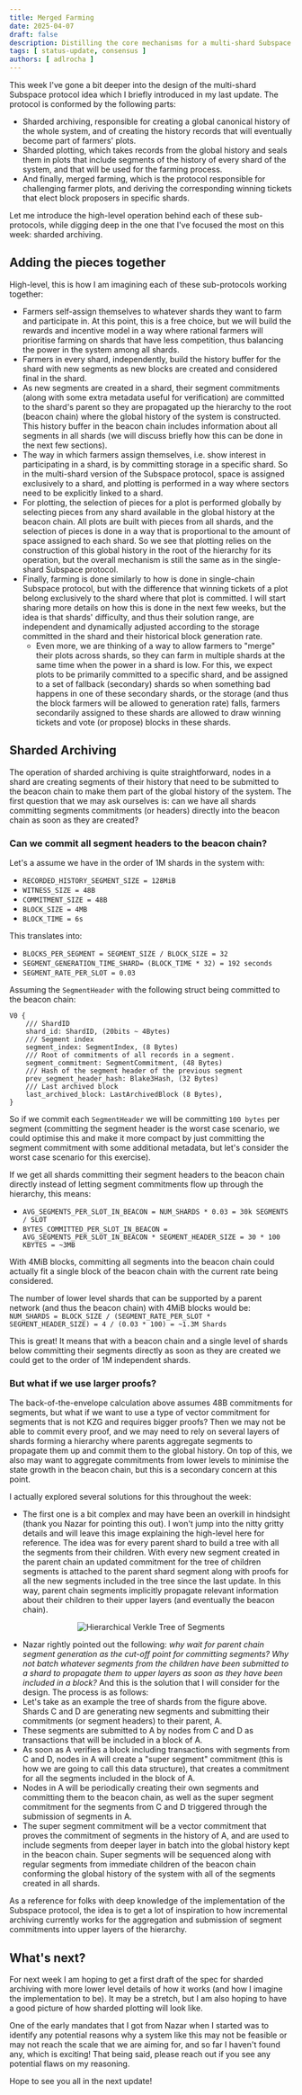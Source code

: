 ```yaml
---
title: Merged Farming
date: 2025-04-07
draft: false
description: Distilling the core mechanisms for a multi-shard Subspace protocol.
tags: [ status-update, consensus ]
authors: [ adlrocha ]
---
```


This week I've gone a bit deeper into the design of the multi-shard Subspace protocol idea which I briefly introduced in my last update. The protocol is conformed by the following parts:
* Sharded archiving, responsible for creating a global canonical history of the whole system, and of creating the history records that will eventually become part of farmers' plots.
* Sharded plotting, which takes records from the global history and seals them in plots that include segments of the history of every shard of the system, and that will be used for the farming process.
* And finally, merged farming, which is the protocol responsible for challenging farmer plots, and deriving the corresponding winning tickets that elect block proposers in specific shards.

Let me introduce the high-level operation behind each of these sub-protocols, while digging deep in the one that I've focused the most on this week: sharded archiving.

<!--more-->

## Adding the pieces together
High-level, this is how I am imagining each of these sub-protocols working together:
- Farmers self-assign themselves to whatever shards they want to farm and participate in. At this point, this is a free choice, but we will build the rewards and incentive model in a way where rational farmers will prioritise farming on shards that have less competition, thus balancing the power in the system among all shards.
- Farmers in every shard, independently, build the history buffer for the shard with new segments as new blocks are created and considered final in the shard.
- As new segments are created in a shard, their segment commitments (along with some extra metadata useful for verification) are committed to the shard's parent so they are propagated up the hierarchy to the root (beacon chain) where the global history of the system is constructed. This history buffer in the beacon chain includes information about all segments in all shards (we will discuss briefly how this can be done in the next few sections).
- The way in which farmers assign themselves, i.e. show interest in participating in a shard, is by committing storage in a specific shard. So in the multi-shard version of the Subspace protocol, space is assigned exclusively to a shard, and plotting is performed in a way where sectors need to be explicitly linked to a shard.
- For plotting, the selection of pieces for a plot is performed globally by selecting pieces from any shard available in the global history at the beacon chain. All plots are built with pieces from all shards, and the selection of pieces is done in a way that is proportional to the amount of space assigned to each shard. So we see that plotting relies on the construction of this global history in the root of the hierarchy for its operation, but the overall mechanism is still the same as in the single-shard Subspace protocol.
- Finally, farming is done similarly to how is done in single-chain Subspace protocol, but with the difference that winning tickets of a plot belong exclusively to the shard where that plot is committed. I will start sharing more details on how this is done in the next few weeks, but the idea is that shards' difficulty, and thus their solution range, are independent and dynamically adjusted according to the storage committed in the shard and their historical block generation rate. 
  - Even more, we are thinking of a way to allow farmers to "merge" their plots across shards, so they can farm in multiple shards at the same time when the power in a shard is low. For this, we expect plots to be primarily committed to a specific shard, and be assigned to a set of fallback (secondary) shards so when something bad happens in one of these secondary shards, or the storage (and thus the block farmers will be allowed to generation rate) falls, farmers secondarily assigned to these shards are allowed to draw winning tickets and vote (or propose) blocks in these shards.

## Sharded Archiving
The operation of sharded archiving is quite straightforward, nodes in a shard are creating segments of their history that need to be submitted to the beacon chain to make them part of the global history of the system. The first question that we may ask ourselves is: can we have all shards committing segments commitments (or headers) directly into the beacon chain as soon as they are created?

### Can we commit all segment headers to the beacon chain?
Let's a assume we have in the order of 1M shards in the system with:
- `RECORDED_HISTORY_SEGMENT_SIZE = 128MiB`
- `WITNESS_SIZE = 48B`
- `COMMITMENT_SIZE = 48B`
- `BLOCK_SIZE = 4MB`
- `BLOCK_TIME = 6s`

This translates into:
- `BLOCKS_PER_SEGMENT = SEGMENT_SIZE / BLOCK_SIZE = 32`
- `SEGMENT_GENERATION_TIME_SHARD= (BLOCK_TIME * 32) = 192 seconds`
- `SEGMENT_RATE_PER_SLOT = 0.03`

Assuming the `SegmentHeader` with the following struct being committed to the beacon chain:
```
V0 {
    /// ShardID
    shard_id: ShardID, (20bits ~ 4Bytes)
    /// Segment index
    segment_index: SegmentIndex, (8 Bytes)
    /// Root of commitments of all records in a segment.
    segment_commitment: SegmentCommitment, (48 Bytes)
    /// Hash of the segment header of the previous segment
    prev_segment_header_hash: Blake3Hash, (32 Bytes)
    /// Last archived block
    last_archived_block: LastArchivedBlock (8 Bytes), 
}
```
So if we commit each `SegmentHeader` we will be committing `100 bytes` per segment (committing the segment header is the worst case scenario, we could optimise this and make it more compact by just committing the segment commitment with some additional metadata, but let's consider the worst case scenario for this exercise). 

If we get all shards committing their segment headers to the beacon chain directly instead of letting segment commitments flow up through the hierarchy, this means:
- `AVG_SEGMENTS_PER_SLOT_IN_BEACON = NUM_SHARDS * 0.03 = 30k SEGMENTS / SLOT`
- `BYTES_COMMITTED_PER_SLOT_IN_BEACON = AVG_SEGMENTS_PER_SLOT_IN_BEACON * SEGMENT_HEADER_SIZE = 30 * 100 KBYTES = ~3MB`

With 4MiB blocks, committing all segments into the beacon chain could actually fit a single block of the beacon chain with the current rate being considered.

The number of lower level shards that can be supported by a parent network (and thus the beacon chain) with 4MiB blocks would be:
`NUM_SHARDS = BLOCK_SIZE / (SEGMENT_RATE_PER_SLOT * SEGMENT_HEADER_SIZE) = 4 / (0.03 * 100) = ~1.3M Shards `

This is great! It means that with a beacon chain and a single level of shards below committing their segments directly as soon as they are created we could get to  the order of 1M independent shards.

### But what if we use larger proofs?
The back-of-the-envelope calculation above assumes 48B commitments for segments, but what if we want to use a type of vector commitment for segments that is not KZG and requires bigger proofs? Then we may not be able to commit every proof, and we may need to rely on several layers of shards forming a hierarchy where parents aggregate segments to propagate them up and commit them to the global history. On top of this, we also may want to aggregate commitments from lower levels to minimise the state growth in the beacon chain, but this is a secondary concern at this point.

I actually explored several solutions for this throughout the week:
- The first one is a bit complex and may have been an overkill in hindsight (thank you Nazar for pointing this out). I won't jump into the nitty gritty details and will leave this image explaining the high-level here for reference. The idea was for every parent shard to build a tree with all the segments from their children. With every new segment created in the parent chain an updated commitment for the tree of children segments is attached to the parent shard segment along with proofs for all the new segments included in the tree since the last update. In this way, parent chain segments implicitly propagate relevant information about their children to their upper layers (and eventually the beacon chain).

<p align="center">
<img alt="Hierarchical Verkle Tree of Segments" src="hierarchical_verkle_trees.png"></img>
</p>

- Nazar rightly pointed out the following: _why wait for parent chain segment generation as the cut-off point for committing segments? Why not batch whatever segments from the children have been submitted to a shard to propagate them to upper layers as soon as they have been included in a block?_ And this is the solution that I will consider for the design. The process is as follows:
- Let's take as an example the tree of shards from the figure above. Shards C and D are generating new segments and submitting their commitments (or segment headers) to their parent, A.
- These segments are submitted to A by nodes from C and D as transactions that will be included in a block of A.
- As soon as A verifies a block including transactions with segments from C and D, nodes in A will create a "super segment" commitment (this is how we are going to call this data structure), that creates a commitment for all the segments included in the block of A. 
- Nodes in A will be periodically creating their own segments and committing them to the beacon chain, as well as the super segment commitment for the segments from C and D triggered through the submission of segments in A.
- The super segment commitment will be a vector commitment that proves the commitment of segments in the history of A, and are used to include segments from deeper layer in batch into the global history kept in the beacon chain. Super segments will be sequenced along with regular segments from immediate children of the beacon chain conforming the global history of the system with all of the segments created in all shards.

As a reference for folks with deep knowledge of the implementation of the Subspace protocol, the idea is to get a lot of inspiration to how incremental archiving currently works for the aggregation and submission of segment commitments into upper layers of the hierarchy.

## What's next?
For next week I am hoping to get a first draft of the spec for sharded archiving with more lower level details of how it works (and how I imagine the implementation to be). It may be a stretch, but I am also hoping to have a good picture of how sharded plotting will look like.

One of the early mandates that I got from Nazar when I started was to identify any potential reasons why a system like this may not be feasible or may not reach the scale that we are aiming for, and so far I haven't found any, which is exciting! That being said, please reach out if you see any potential flaws on my reasoning.

Hope to see you all in the next update!